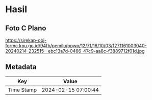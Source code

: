 # Hasil

## Foto C Plano

https://sirekap-obj-formc.kpu.go.id/94fb/pemilu/ppwp/12/71/16/10/03/1271161003040-20240214-232515--ebc13a7d-0466-47c9-aa8c-f3889712f01d.jpg


## Metadata

| Key        | Value               |
| ---------- | ------------------- |
| Time Stamp | 2024-02-15 07:00:44 |



